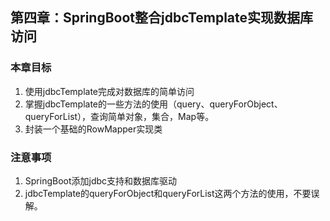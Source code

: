 ## 第四章：SpringBoot整合jdbcTemplate实现数据库访问

### 本章目标
1. 使用jdbcTemplate完成对数据库的简单访问
2. 掌握jdbcTemplate的一些方法的使用（query、queryForObject、queryForList），查询简单对象，集合，Map等。
3. 封装一个基础的RowMapper实现类

### 注意事项
1. SpringBoot添加jdbc支持和数据库驱动
2. jdbcTemplate的queryForObject和queryForList这两个方法的使用，不要误解。

